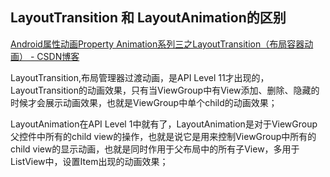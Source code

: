 ## LayoutTransition 和 LayoutAnimation的区别

[Android属性动画Property Animation系列三之LayoutTransition（布局容器动画） \- CSDN博客](https://blog.csdn.net/feiduclear_up/article/details/45919613)

LayoutTransition,布局管理器过渡动画，是API Level 11才出现的，LayoutTransition的动画效果，只有当ViewGroup中有View添加、删除、隐藏的时候才会展示动画效果，也就是ViewGroup中单个child的动画效果；

LayoutAnimation在API Level 1中就有了，LayoutAnimation是对于ViewGroup父控件中所有的child view的操作，也就是说它是用来控制ViewGroup中所有的child view的显示动画，也就是同时作用于父布局中的所有子View，多用于ListView中，设置Item出现的动画效果；